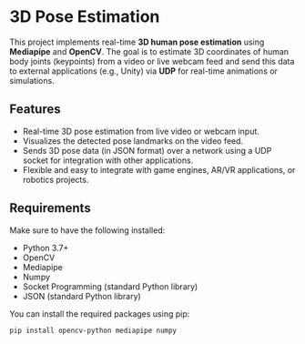 # 3D Pose Estimation

This project implements real-time **3D human pose estimation** using **Mediapipe** and **OpenCV**. The goal is to estimate 3D coordinates of human body joints (keypoints) from a video or live webcam feed and send this data to external applications (e.g., Unity) via **UDP** for real-time animations or simulations.

## Features
- Real-time 3D pose estimation from live video or webcam input.
- Visualizes the detected pose landmarks on the video feed.
- Sends 3D pose data (in JSON format) over a network using a UDP socket for integration with other applications.
- Flexible and easy to integrate with game engines, AR/VR applications, or robotics projects.

## Requirements

Make sure to have the following installed:
- Python 3.7+
- OpenCV
- Mediapipe
- Numpy
- Socket Programming (standard Python library)
- JSON (standard Python library)

You can install the required packages using pip:

```bash
pip install opencv-python mediapipe numpy
